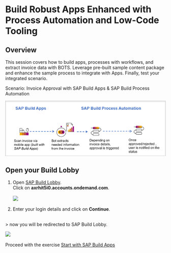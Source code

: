 # Build Robust Apps Enhanced with Process Automation and Low-Code Tooling

## Overview

This session covers how to build apps, processes with workflows, and extract invoice data with BOTS. Leverage pre-built sample content package and enhance the sample process to integrate with Apps. Finally, test your integrated scenario.

Scenario: Invoice Approval with SAP Build Apps & SAP Build Process Automation

<img src="https://github.com/SAP-samples/process-automation-enablement/blob/main/Workshops/LCNC_Roadshow%20-%20simplified/Build%20Apps/1%20Create%20a%20new%20project/images/Overview.png?raw=true">

## Open your Build Lobby <a name="lobby"></a>

1. Open [SAP Build Lobby](https://lcnc-roadshow.eu10.build.cloud.sap/lobby). <br> Click on <b>axrhit5i0.accounts.ondemand.com</b>.<br><br>
![](images/IAS.png)

2. Enter your login details and click on <b>Continue</b>.
<br> 
     > now you will be redirected to SAP Build Lobby.

![](images/Login.png)


Proceed with the exercise <a href="https://github.com/SAP-samples/process-automation-enablement/tree/main/Workshops/LCNC_Roadshow%20-%20simplified/Build%20Apps/1%20Create%20a%20new%20project"> Start with SAP Build Apps</a>
